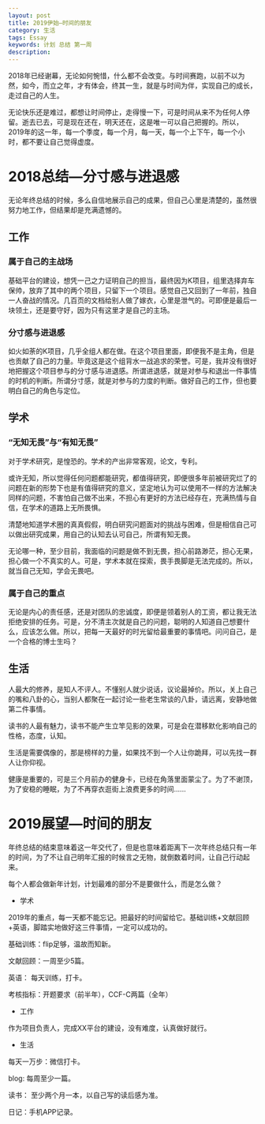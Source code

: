 ```yaml
--- 
layout: post
title: 2019伊始—时间的朋友
category: 生活
tags: Essay
keywords: 计划 总结 第一周
description: 
--- 
```


2018年已经谢幕，无论如何惋惜，什么都不会改变。与时间赛跑，以前不以为然，如今，而立之年，才有体会，终其一生，就是与时间为伴，实现自己的成长，走过自己的人生。

无论快乐还是难过，都想让时间停止，走得慢一下，可是时间从来不为任何人停留。逝去已去，可是现在还在，明天还在，这是唯一可以自己把握的。所以，2019年的这一年，每一个季度，每一个月，每一天，每一个上下午，每一个小时，都不要让自己觉得虚度。


# 2018总结—分寸感与进退感

无论年终总结的时候，多么自信地展示自己的成果，但自己心里是清楚的，虽然很努力地工作，但结果却是充满遗憾的。

## 工作

### 属于自己的主战场

基础平台的建设，想凭一己之力证明自己的担当，最终因为K项目，组里选择弃车保帅，放弃了其中的两个项目，只留下一个项目。感觉自己又回到了一年前，独自一人奋战的情况。几百页的文档给别人做了嫁衣，心里是泄气的。可即便是最后一块领土，还是要守好，因为只有这里才是自己的主场。

### 分寸感与进退感

如火如荼的K项目，几乎全组人都在做。在这个项目里面，即便我不是主角，但是也贡献了自己的力量。毕竟这是这个组背水一战追求的荣誉。可是，我并没有很好地把握这个项目参与的分寸感与进退感。所谓进退感，就是对参与和退出一件事情的时机的判断。所谓分寸感，就是对参与的力度的判断。做好自己的工作，但也要明白自己的角色与定位。

## 学术

###  “无知无畏”与“有知无畏”

对于学术研究，是惶恐的。学术的产出非常客观，论文，专利。

或许无知，所以觉得任何问题都能研究，都值得研究，即便很多年前被研究烂了的问题在新的形势下也是有值得研究的意义，坚定地认为可以使用不一样的方法解决同样的问题，不害怕自己做不出来，不担心有更好的方法已经存在，充满热情与自信，在学术的道路上无所畏惧。

清楚地知道学术圈的真真假假，明白研究问题面对的挑战与困难，但是相信自己可以做出研究成果，用自己的认知去认可自己，所谓有知无畏。

无论哪一种，至少目前，我面临的问题是做不到无畏，担心前路渺茫，担心无果，担心做一个不真实的人。可是，学术本就在探索，畏手畏脚是无法完成的。所以，就当自己无知，学会无畏吧。

###  属于自己的重点

无论是内心的责任感，还是对团队的忠诚度，即便是领着别人的工资，都让我无法拒绝安排的任务。可是，分不清主次就是自己的问题，聪明的人知道自己想要什么，应该怎么做。所以，把每一天最好的时光留给最重要的事情吧。问问自己，是一个合格的博士生吗？

## 生活

人最大的修养，是知人不评人。不懂别人就少说话，议论最掉价。所以，关上自己的嘴和八卦的心，当别人都聚在一起讨论一些老生常谈的八卦，请远离，安静地做第二件事情。

读书的人最有魅力，读书不能产生立竿见影的效果，可是会在潜移默化影响自己的性格，态度，认知。

生活是需要偶像的，那是榜样的力量，如果找不到一个人让你跪拜，可以先找一群人让你仰视。

健康是重要的，可是三个月前办的健身卡，已经在角落里面蒙尘了。为了不谢顶，为了安稳的睡眠，为了不再穿衣逛街上浪费更多的时间......



# 2019展望—时间的朋友

年终总结的结束意味着这一年交代了，但是也意味着距离下一次年终总结只有一年的时间，为了不让自己明年汇报的时候言之无物，就倒数着时间，让自己行动起来。

每个人都会做新年计划，计划最难的部分不是要做什么，而是怎么做？


- 学术

2019年的重点，每一天都不能忘记。把最好的时间留给它。基础训练+文献回顾+英语，脚踏实地做好这三件事情，一定可以成功的。

基础训练：flip足够，温故而知新。

文献回顾：一周至少5篇。

英语： 每天训练，打卡。

考核指标：开题要求（前半年），CCF-C两篇（全年）

- 工作

作为项目负责人，完成XX平台的建设，没有难度，认真做好就行。


- 生活

每天一万步：微信打卡。

blog: 每周至少一篇。

读书： 至少两个月一本，以自己写的读后感为准。

日记：手机APP记录。







